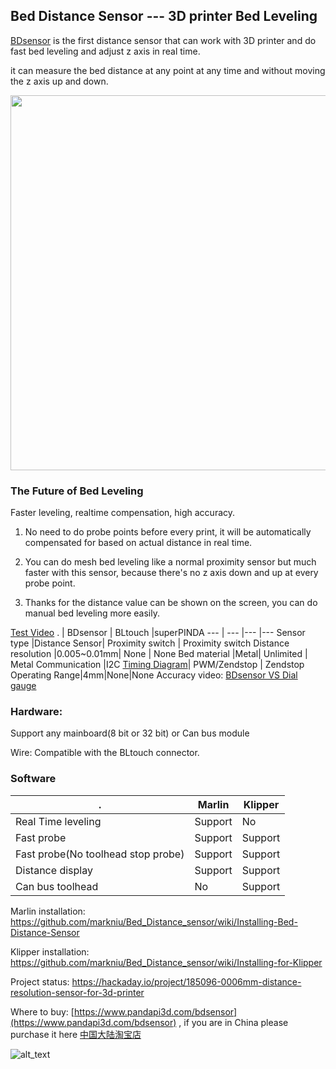 ## Bed Distance Sensor --- 3D printer Bed Leveling

[BDsensor](https://www.pandapi3d.com/bdsensor) is the first distance sensor that can work with 3D printer and do fast bed leveling and adjust z axis in real time.

it can measure the bed distance at any point at any time and without moving the z axis up and down.

 <img src="https://raw.githubusercontent.com/markniu/Bed_Distance_sensor/new/doc/images/Connection1.jpg" width="600" /> 
 
### The Future of Bed Leveling

Faster leveling, realtime compensation, high accuracy.

1. No need to do probe points before every print, it will be automatically compensated for based on actual distance in real time.
 
2. You can do mesh bed leveling like a normal proximity sensor but much faster with this sensor, because there's no z axis down and up at every probe point.
   
3. Thanks for the distance value can be shown on the screen, you can do manual bed leveling more easily.

 [Test Video](https://www.youtube.com/watch?v=yx8pluEu0sg)
 . | BDsensor | BLtouch |superPINDA
--- | --- |--- |---
Sensor type |Distance Sensor| Proximity switch | Proximity switch
Distance resolution |0.005~0.01mm| None | None
Bed material |Metal| Unlimited | Metal
Communication |I2C [Timing Diagram](https://github.com/markniu/Bed_Distance_sensor/wiki/Data-Protocol)| PWM/Zendstop | Zendstop
Operating Range|4mm|None|None
Accuracy video: [BDsensor VS  Dial gauge](https://youtu.be/SLDsKLupcrk)


### Hardware:
Support any mainboard(8 bit or 32 bit) or Can bus module

Wire: Compatible with the BLtouch	connector. 


### Software
 . | Marlin | Klipper
--- | --- |---  
Real Time leveling |Support| No  
Fast probe |Support| Support 
Fast probe(No toolhead stop probe)|Support | Support 
Distance display |Support | Support 
Can bus toolhead|No | Support 



Marlin installation: https://github.com/markniu/Bed_Distance_sensor/wiki/Installing-Bed-Distance-Sensor

Klipper installation: https://github.com/markniu/Bed_Distance_sensor/wiki/Installing-for-Klipper


Project status: https://hackaday.io/project/185096-0006mm-distance-resolution-sensor-for-3d-printer

Where to buy: [https://www.pandapi3d.com/bdsensor](https://www.pandapi3d.com/bdsensor) , if you are in China please purchase it here
 [中国大陆淘宝店](https://item.taobao.com/item.htm?spm=a1z10.1-c.w4004-14344044600.5.60a16ff77NRBL5&id=684572042388)


<img alt="alt_text"   src="https://github.com/markniu/Bed_Distance_sensor/blob/new/doc/images/map.jpg" />
